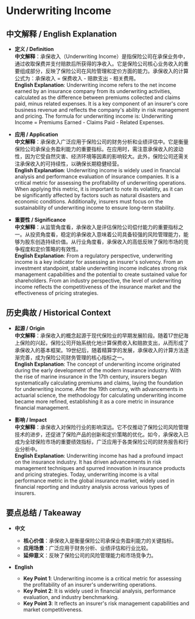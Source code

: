# Underwriting Income

## 中文解释 / English Explanation

* **定义 / Definition**  
  **中文解释**：承保收入（Underwriting Income）是指保险公司在承保业务中，通过收取保费并支付赔款后所获得的净收入。它是保险公司核心业务收入的重要组成部分，反映了保险公司在风险管理和定价方面的能力。承保收入的计算公式为：承保收入 = 保费收入 - 赔款支出 - 相关费用。  
  **English Explanation**: Underwriting income refers to the net income earned by an insurance company from its underwriting activities, calculated as the difference between premiums collected and claims paid, minus related expenses. It is a key component of an insurer's core business revenue and reflects the company's ability in risk management and pricing. The formula for underwriting income is: Underwriting Income = Premiums Earned - Claims Paid - Related Expenses.

* **应用 / Application**  
  **中文解释**：承保收入广泛应用于保险公司的财务分析和业绩评估中。它是衡量保险公司承保业务盈利能力的重要指标。在应用时，需注意承保收入的波动性，因为它受自然灾害、经济环境等因素的影响较大。此外，保险公司还需关注承保收入的可持续性，以确保长期稳健经营。  
  **English Explanation**: Underwriting income is widely used in financial analysis and performance evaluation of insurance companies. It is a critical metric for assessing the profitability of underwriting operations. When applying this metric, it is important to note its volatility, as it can be significantly affected by factors such as natural disasters and economic conditions. Additionally, insurers must focus on the sustainability of underwriting income to ensure long-term stability.

* **重要性 / Significance**  
  **中文解释**：从监管角度看，承保收入是评估保险公司偿付能力的重要指标之一。从投资角度看，稳定的承保收入意味着公司具备较强的风险管理能力，能够为股东创造持续价值。从行业角度看，承保收入的高低反映了保险市场的竞争程度和定价策略的有效性。  
  **English Explanation**: From a regulatory perspective, underwriting income is a key indicator for assessing an insurer's solvency. From an investment standpoint, stable underwriting income indicates strong risk management capabilities and the potential to create sustained value for shareholders. From an industry perspective, the level of underwriting income reflects the competitiveness of the insurance market and the effectiveness of pricing strategies.

## 历史典故 / Historical Context

* **起源 / Origin**  
  **中文解释**：承保收入的概念起源于现代保险业的早期发展阶段。随着17世纪海上保险的兴起，保险公司开始系统化地计算保费收入和赔款支出，从而形成了承保收入的基本框架。19世纪后，随着精算学的发展，承保收入的计算方法逐渐完善，成为保险公司财务管理的核心指标之一。  
  **English Explanation**: The concept of underwriting income originated during the early development of the modern insurance industry. With the rise of marine insurance in the 17th century, insurers began systematically calculating premiums and claims, laying the foundation for underwriting income. After the 19th century, with advancements in actuarial science, the methodology for calculating underwriting income became more refined, establishing it as a core metric in insurance financial management.

* **影响 / Impact**  
  **中文解释**：承保收入对保险行业的影响深远。它不仅推动了保险公司风险管理技术的进步，还促进了保险产品的创新和定价策略的优化。如今，承保收入已成为全球保险市场的重要绩效指标，广泛应用于各类保险公司的财务报告和行业分析中。  
  **English Explanation**: Underwriting income has had a profound impact on the insurance industry. It has driven advancements in risk management techniques and spurred innovation in insurance products and pricing strategies. Today, underwriting income is a vital performance metric in the global insurance market, widely used in financial reporting and industry analysis across various types of insurers.

## 要点总结 / Takeaway

* **中文**  
  - **核心价值**：承保收入是衡量保险公司承保业务盈利能力的关键指标。  
  - **应用场景**：广泛应用于财务分析、业绩评估和行业比较。  
  - **延伸意义**：反映了保险公司的风险管理能力和市场竞争力。  

* **English**  
  - **Key Point 1**: Underwriting income is a critical metric for assessing the profitability of an insurer's underwriting operations.  
  - **Key Point 2**: It is widely used in financial analysis, performance evaluation, and industry benchmarking.  
  - **Key Point 3**: It reflects an insurer's risk management capabilities and market competitiveness.
